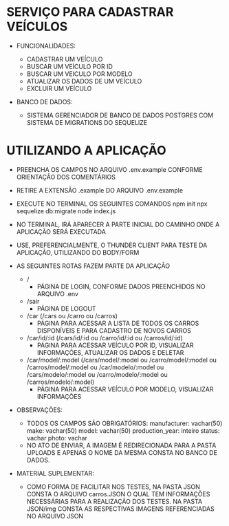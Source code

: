 # SERVIÇO PARA CADASTRAR VEÍCULOS

- FUNCIONALIDADES:
  - CADASTRAR UM VEÍCULO
  - BUSCAR UM VEÍCULO POR ID
  - BUSCAR UM VEICULO POR MODELO
  - ATUALIZAR OS DADOS DE UM VEÍCULO
  - EXCLUIR UM VEÍCULO

- BANCO DE DADOS:
  - SISTEMA GERENCIADOR DE BANCO DE DADOS POSTGRES COM SISTEMA DE MIGRATIONS DO SEQUELIZE

# UTILIZANDO A APLICAÇÃO

- PREENCHA OS CAMPOS NO ARQUIVO .env.example CONFORME ORIENTAÇÃO DOS COMENTÁRIOS
- RETIRE A EXTENSÃO .example DO ARQUIVO .env.example
- EXECUTE NO TERMINAL OS SEGUINTES COMANDOS
  npm init
  npx sequelize db:migrate
  node index.js
- NO TERMINAL, IRÁ APARECER A PARTE INICIAL DO CAMINHO ONDE A APLICAÇÃO SERÁ EXECUTADA
- USE, PREFERENCIALMENTE, O THUNDER CLIENT PARA TESTE DA APLICAÇÃO, UTILIZANDO DO BODY/FORM

- AS SEGUINTES ROTAS FAZEM PARTE DA APLICAÇÃO
  - /
    - PÁGINA DE LOGIN, CONFORME DADOS PREENCHIDOS NO ARQUIVO .env
  - /sair
    - PÁGINA DE LOGOUT
  - /car (/cars ou /carro ou /carros)
    - PÁGINA PARA ACESSAR A LISTA DE TODOS OS CARROS DISPONÍVEIS E PARA CADASTRO DE NOVOS CARROS
  - /car/id/:id (/cars/id/:id ou /carro/id/:id ou /carros/id/:id)
    - PÁGINA PARA ACESSAR VEÍCULO POR ID, VISUALIZAR INFORMAÇÕES, ATUALIZAR OS DADOS E DELETAR
  - /car/model/:model (/cars/model/:model ou /carro/model/:model ou /carros/model/:model ou /car/modelo/:model ou /cars/modelo/:model ou /carro/modelo/:model ou /carros/modelo/:model)
    - PÁGINA PARA ACESSAR VEÍCULO POR MODELO, VISUALIZAR INFORMAÇÕES

- OBSERVAÇÕES:
  - TODOS OS CAMPOS SÃO OBRIGATÓRIOS:
      manufacturer: vachar(50)
      make: vachar(50)
      model: vachar(50)
      production_year: inteiro
      status: vachar
      photo: vachar
  - NO ATO DE ENVIAR, A IMAGEM É REDIRECIONADA PARA A PASTA UPLOADS E APENAS O NOME DA MESMA CONSTA NO BANCO DE DADOS.

- MATERIAL SUPLEMENTAR:
  - COMO FORMA DE FACILITAR NOS TESTES, NA PASTA JSON CONSTA O ARQUIVO carros.JSON O QUAL TEM INFORMAÇÕES NECESSÁRIAS PARA A REALIZAÇÃO DOS TESTES. NA PASTA JSON/img CONSTA AS RESPECTIVAS IMAGENS REFERENCIADAS NO ARQUIVO JSON
